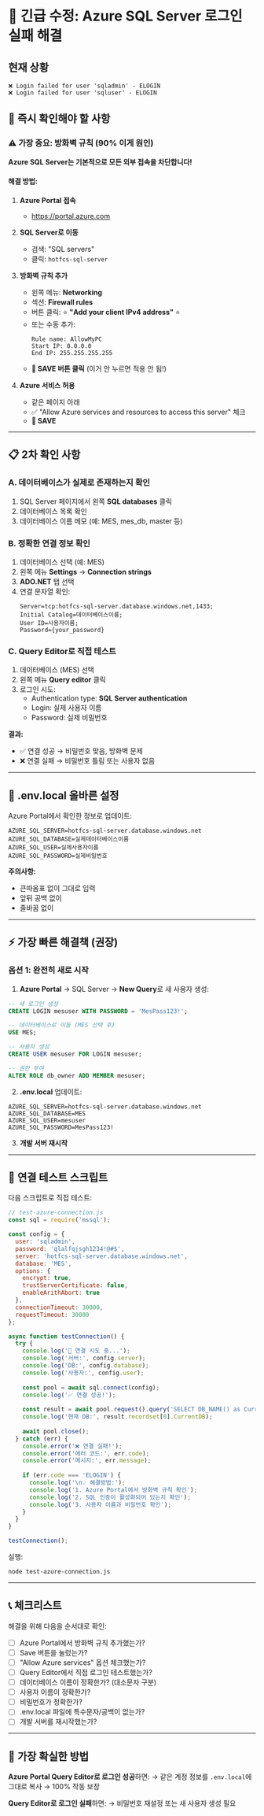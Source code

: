 # 🚨 긴급 수정: Azure SQL Server 로그인 실패 해결

## 현재 상황
```
❌ Login failed for user 'sqladmin' - ELOGIN
❌ Login failed for user 'sqluser' - ELOGIN
```

## 📌 즉시 확인해야 할 사항

### ⚠️ 가장 중요: 방화벽 규칙 (90% 이게 원인)

**Azure SQL Server는 기본적으로 모든 외부 접속을 차단합니다!**

#### 해결 방법:

1. **Azure Portal 접속**
   - https://portal.azure.com

2. **SQL Server로 이동**
   - 검색: "SQL servers"
   - 클릭: `hotfcs-sql-server`

3. **방화벽 규칙 추가**
   - 왼쪽 메뉴: **Networking**
   - 섹션: **Firewall rules**
   - 버튼 클릭: ⭐ **"Add your client IPv4 address"** ⭐
   - 또는 수동 추가:
     ```
     Rule name: AllowMyPC
     Start IP: 0.0.0.0
     End IP: 255.255.255.255
     ```
   - **💾 SAVE 버튼 클릭** (이거 안 누르면 적용 안 됨!)

4. **Azure 서비스 허용**
   - 같은 페이지 아래
   - ✅ "Allow Azure services and resources to access this server" 체크
   - **💾 SAVE**

---

## 📋 2차 확인 사항

### A. 데이터베이스가 실제로 존재하는지 확인

1. SQL Server 페이지에서 왼쪽 **SQL databases** 클릭
2. 데이터베이스 목록 확인
3. 데이터베이스 이름 메모 (예: MES, mes_db, master 등)

### B. 정확한 연결 정보 확인

1. 데이터베이스 선택 (예: MES)
2. 왼쪽 메뉴 **Settings** → **Connection strings**
3. **ADO.NET** 탭 선택
4. 연결 문자열 확인:
   ```
   Server=tcp:hotfcs-sql-server.database.windows.net,1433;
   Initial Catalog=데이터베이스이름;
   User ID=사용자이름;
   Password={your_password}
   ```

### C. Query Editor로 직접 테스트

1. 데이터베이스 (MES) 선택
2. 왼쪽 메뉴 **Query editor** 클릭
3. 로그인 시도:
   - Authentication type: **SQL Server authentication**
   - Login: 실제 사용자 이름
   - Password: 실제 비밀번호

**결과:**
- ✅ 연결 성공 → 비밀번호 맞음, 방화벽 문제
- ❌ 연결 실패 → 비밀번호 틀림 또는 사용자 없음

---

## 🔧 .env.local 올바른 설정

Azure Portal에서 확인한 정보로 업데이트:

```env
AZURE_SQL_SERVER=hotfcs-sql-server.database.windows.net
AZURE_SQL_DATABASE=실제데이터베이스이름
AZURE_SQL_USER=실제사용자이름
AZURE_SQL_PASSWORD=실제비밀번호
```

**주의사항:**
- 큰따옴표 없이 그대로 입력
- 앞뒤 공백 없이
- 줄바꿈 없이

---

## ⚡ 가장 빠른 해결책 (권장)

### 옵션 1: 완전히 새로 시작

1. **Azure Portal** → SQL Server → **New Query**로 새 사용자 생성:

```sql
-- 새 로그인 생성
CREATE LOGIN mesuser WITH PASSWORD = 'MesPass123!';

-- 데이터베이스로 이동 (MES 선택 후)
USE MES;

-- 사용자 생성
CREATE USER mesuser FOR LOGIN mesuser;

-- 권한 부여
ALTER ROLE db_owner ADD MEMBER mesuser;
```

2. **.env.local** 업데이트:
```env
AZURE_SQL_SERVER=hotfcs-sql-server.database.windows.net
AZURE_SQL_DATABASE=MES
AZURE_SQL_USER=mesuser
AZURE_SQL_PASSWORD=MesPass123!
```

3. **개발 서버 재시작**

---

## 🧪 연결 테스트 스크립트

다음 스크립트로 직접 테스트:

```javascript
// test-azure-connection.js
const sql = require('mssql');

const config = {
  user: 'sqladmin',
  password: 'qlalfqjsgh1234!@#$',
  server: 'hotfcs-sql-server.database.windows.net',
  database: 'MES',
  options: {
    encrypt: true,
    trustServerCertificate: false,
    enableArithAbort: true
  },
  connectionTimeout: 30000,
  requestTimeout: 30000
};

async function testConnection() {
  try {
    console.log('🔌 연결 시도 중...');
    console.log('서버:', config.server);
    console.log('DB:', config.database);
    console.log('사용자:', config.user);
    
    const pool = await sql.connect(config);
    console.log('✅ 연결 성공!');
    
    const result = await pool.request().query('SELECT DB_NAME() as CurrentDB');
    console.log('현재 DB:', result.recordset[0].CurrentDB);
    
    await pool.close();
  } catch (err) {
    console.error('❌ 연결 실패!');
    console.error('에러 코드:', err.code);
    console.error('메시지:', err.message);
    
    if (err.code === 'ELOGIN') {
      console.log('\n💡 해결방법:');
      console.log('1. Azure Portal에서 방화벽 규칙 확인');
      console.log('2. SQL 인증이 활성화되어 있는지 확인');
      console.log('3. 사용자 이름과 비밀번호 확인');
    }
  }
}

testConnection();
```

실행:
```bash
node test-azure-connection.js
```

---

## 📞 체크리스트

해결을 위해 다음을 순서대로 확인:

- [ ] Azure Portal에서 방화벽 규칙 추가했는가?
- [ ] Save 버튼을 눌렀는가?
- [ ] "Allow Azure services" 옵션 체크했는가?
- [ ] Query Editor에서 직접 로그인 테스트했는가?
- [ ] 데이터베이스 이름이 정확한가? (대소문자 구분)
- [ ] 사용자 이름이 정확한가?
- [ ] 비밀번호가 정확한가?
- [ ] .env.local 파일에 특수문자/공백이 없는가?
- [ ] 개발 서버를 재시작했는가?

---

## 🎯 가장 확실한 방법

**Azure Portal Query Editor로 로그인 성공**하면:
→ 같은 계정 정보를 `.env.local`에 그대로 복사
→ 100% 작동 보장

**Query Editor로 로그인 실패**하면:
→ 비밀번호 재설정 또는 새 사용자 생성 필요

